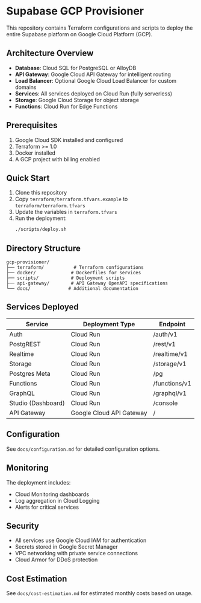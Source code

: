# Supabase GCP Provisioner

This repository contains Terraform configurations and scripts to deploy the entire Supabase platform on Google Cloud Platform (GCP).

## Architecture Overview

- **Database**: Cloud SQL for PostgreSQL or AlloyDB
- **API Gateway**: Google Cloud API Gateway for intelligent routing
- **Load Balancer**: Optional Google Cloud Load Balancer for custom domains
- **Services**: All services deployed on Cloud Run (fully serverless)
- **Storage**: Google Cloud Storage for object storage
- **Functions**: Cloud Run for Edge Functions

## Prerequisites

1. Google Cloud SDK installed and configured
2. Terraform >= 1.0
3. Docker installed
4. A GCP project with billing enabled

## Quick Start

1. Clone this repository
2. Copy `terraform/terraform.tfvars.example` to `terraform/terraform.tfvars`
3. Update the variables in `terraform.tfvars`
4. Run the deployment:
   ```bash
   ./scripts/deploy.sh
   ```

## Directory Structure

```
gcp-provisioner/
├── terraform/           # Terraform configurations
├── docker/             # Dockerfiles for services
├── scripts/            # Deployment scripts
├── api-gateway/        # API Gateway OpenAPI specifications
└── docs/              # Additional documentation
```

## Services Deployed

| Service | Deployment Type | Endpoint |
|---------|----------------|----------|
| Auth | Cloud Run | /auth/v1 |
| PostgREST | Cloud Run | /rest/v1 |
| Realtime | Cloud Run | /realtime/v1 |
| Storage | Cloud Run | /storage/v1 |
| Postgres Meta | Cloud Run | /pg |
| Functions | Cloud Run | /functions/v1 |
| GraphQL | Cloud Run | /graphql/v1 |
| Studio (Dashboard) | Cloud Run | /console |
| API Gateway | Google Cloud API Gateway | / |

## Configuration

See `docs/configuration.md` for detailed configuration options.

## Monitoring

The deployment includes:
- Cloud Monitoring dashboards
- Log aggregation in Cloud Logging
- Alerts for critical services

## Security

- All services use Google Cloud IAM for authentication
- Secrets stored in Google Secret Manager
- VPC networking with private service connections
- Cloud Armor for DDoS protection

## Cost Estimation

See `docs/cost-estimation.md` for estimated monthly costs based on usage.